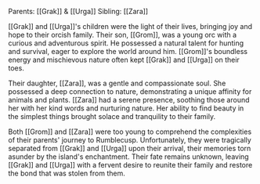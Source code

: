 Parents: [[Grak]] & [[Urga]]
Sibling: [[Zara]]


[[Grak]] and [[Urga]]'s children were the light of their lives, bringing joy and hope to their orcish family. Their son, [[Grom]], was a young orc with a curious and adventurous spirit. He possessed a natural talent for hunting and survival, eager to explore the world around him. [[Grom]]'s boundless energy and mischievous nature often kept [[Grak]] and [[Urga]] on their toes.

Their daughter, [[Zara]], was a gentle and compassionate soul. She possessed a deep connection to nature, demonstrating a unique affinity for animals and plants. [[Zara]] had a serene presence, soothing those around her with her kind words and nurturing nature. Her ability to find beauty in the simplest things brought solace and tranquility to their family.

Both [[Grom]] and [[Zara]] were too young to comprehend the complexities of their parents' journey to Rumblecusp. Unfortunately, they were tragically separated from [[Grak]] and [[Urga]] upon their arrival, their memories torn asunder by the island's enchantment. Their fate remains unknown, leaving [[Grak]] and [[Urga]] with a fervent desire to reunite their family and restore the bond that was stolen from them.